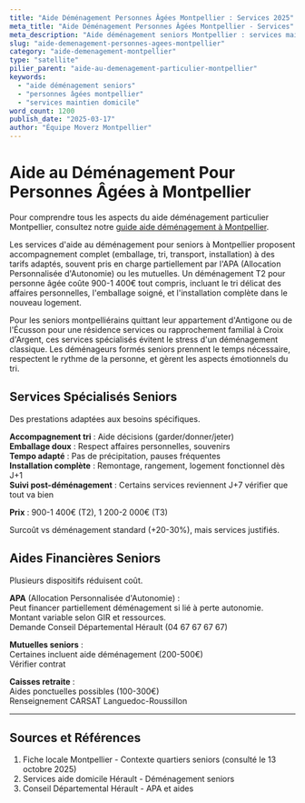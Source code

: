 ```yaml
---
title: "Aide Déménagement Personnes Âgées Montpellier : Services 2025"
meta_title: "Aide Déménagement Personnes Âgées Montpellier - Services"
meta_description: "Aide déménagement seniors Montpellier : services maintien domicile, prix adaptés, accompagnement. Solutions."
slug: "aide-demenagement-personnes-agees-montpellier"
category: "aide-demenagement-montpellier"
type: "satellite"
pilier_parent: "aide-au-demenagement-particulier-montpellier"
keywords:
  - "aide déménagement seniors"
  - "personnes âgées montpellier"
  - "services maintien domicile"
word_count: 1200
publish_date: "2025-03-17"
author: "Équipe Moverz Montpellier"
---
```


# Aide au Déménagement Pour Personnes Âgées à Montpellier


Pour comprendre tous les aspects du aide déménagement particulier Montpellier, consultez notre [guide aide déménagement à Montpellier](/blog/aide-au-demenagement-particulier-montpellier/aide-demenagement-particulier-montpellier).


Les services d'aide au déménagement pour seniors à Montpellier proposent accompagnement complet (emballage, tri, transport, installation) à des tarifs adaptés, souvent pris en charge partiellement par l'APA (Allocation Personnalisée d'Autonomie) ou les mutuelles. Un déménagement T2 pour personne âgée coûte 900-1 400€ tout compris, incluant le tri délicat des affaires personnelles, l'emballage soigné, et l'installation complète dans le nouveau logement.

Pour les seniors montpelliérains quittant leur appartement d'Antigone ou de l'Écusson pour une résidence services ou rapprochement familial à Croix d'Argent, ces services spécialisés évitent le stress d'un déménagement classique. Les déménageurs formés seniors prennent le temps nécessaire, respectent le rythme de la personne, et gèrent les aspects émotionnels du tri.

## Services Spécialisés Seniors

Des prestations adaptées aux besoins spécifiques.

**Accompagnement tri** : Aide décisions (garder/donner/jeter)  
**Emballage doux** : Respect affaires personnelles, souvenirs  
**Tempo adapté** : Pas de précipitation, pauses fréquentes  
**Installation complète** : Remontage, rangement, logement fonctionnel dès J+1  
**Suivi post-déménagement** : Certains services reviennent J+7 vérifier que tout va bien

**Prix** : 900-1 400€ (T2), 1 200-2 000€ (T3)

Surcoût vs déménagement standard (+20-30%), mais services justifiés.

## Aides Financières Seniors

Plusieurs dispositifs réduisent coût.

**APA** (Allocation Personnalisée d'Autonomie) :  
Peut financer partiellement déménagement si lié à perte autonomie.  
Montant variable selon GIR et ressources.  
Demande Conseil Départemental Hérault (04 67 67 67 67)

**Mutuelles seniors** :  
Certaines incluent aide déménagement (200-500€)  
Vérifier contrat

**Caisses retraite** :  
Aides ponctuelles possibles (100-300€)  
Renseignement CARSAT Languedoc-Roussillon

---

## Sources et Références

1. Fiche locale Montpellier - Contexte quartiers seniors (consulté le 13 octobre 2025)
2. Services aide domicile Hérault - Déménagement seniors
3. Conseil Départemental Hérault - APA et aides

